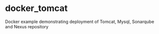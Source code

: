 # docker_tomcat

Docker example demonstrating deployment of Tomcat, Mysql, Sonarqube and  Nexus repository
